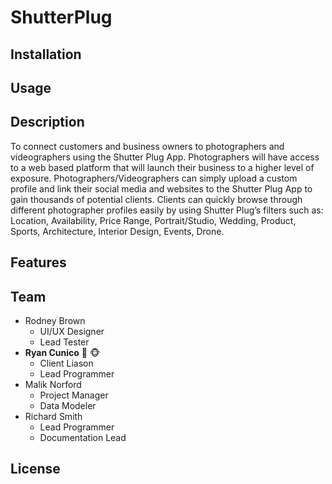 # ShutterPlug

## Installation ##

## Usage ##

## Description ## 
To connect customers and business owners to photographers and videographers using the Shutter Plug App. Photographers will have access to a web based platform that will launch their business to a higher level of exposure. Photographers/Videographers can simply upload a custom profile and link their social media and websites to the Shutter Plug App to gain thousands of potential clients. Clients can quickly browse through different photographer profiles easily by using Shutter Plug’s filters such as: Location, Availability, Price Range, Portrait/Studio, Wedding, Product, Sports, Architecture, Interior Design, Events, Drone.

## Features ##

## Team ##

- Rodney Brown
  * UI/UX Designer
  * Lead Tester 
- **Ryan Cunico** :dog: :monkey_face:
  * Client Liason
  * Lead Programmer
- Malik Norford
  * Project Manager
  * Data Modeler
- Richard Smith
  * Lead Programmer
  * Documentation Lead

## License ##
